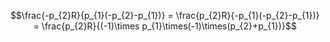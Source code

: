 $$\frac{-p_{2}R}{p_{1}(-p_{2}-p_{1})} =  \frac{p_{2}R}{-p_{1}(-p_{2}-p_{1})} = \frac{p_{2}R}{(-1)\times p_{1}\times(-1)\times(p_{2}+p_{1})}$$
